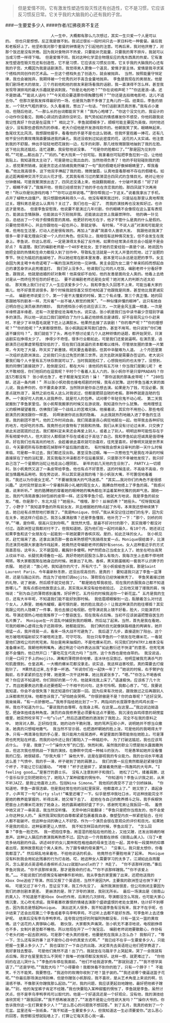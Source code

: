 > 但是爱情不同，它有激发性塑造性毁灭性还有创造性，它不是习惯，它应该反习惯反日常。它关乎我的大脑我的心还有我的子宫。

###一生要爱多少人
####作者/红拂夜奔不复还

						人一生中，大概都有那么几次想过，其实一生只爱一个人是可以的。 但也只是想想。反正我是做不到。我试过很长一段时间只去一家日料吃一种套餐。最后我和老板好上了。他坚称我对那个套餐的钟情是为了引起他的注意。可再后来，我对他厌倦了，对那个饭还是没有厌倦。因为我对食物并不热爱，只要能补充能量，只要我的胃不排斥，我就可以当成习惯一样得下咽。 但是爱情不同，我对这种化学混合物理反应的鬼东西真的热爱。它有激发性塑造性毁灭性还有创造性，它不是习惯，它应该反习惯反日常。它关乎我的大脑我的心还有我的子宫。大概因为我是话剧演员，我觉得男人更像一个道具，爱情才是主体。爱情是我寻求某个搭档共同创作的艺术品。一旦这个搭档失去了创造力，就会被抛弃。 当然，按照能量守恒定律，我也会被抛弃。我期待被一个优秀的对手高含金量地抛弃。 李鱼是我现在的男朋友。他是我们剧场老大的朋友，三个月前他和他的朋友来剧场看我的话剧，我一直演得不怎么样。甚至我发现导演排戏的最大乐趣就是讽刺我，“你是北电的吧？”“你在说相声呢？”“你这是浪—诵，还不是朗诵。”“能说人话吗？”“今天观众要退票你得掏腰包啊？”“你还是去拍微电影吧，这儿不适合你。” 但那次是我发挥得最好的一场，也是我为数不多做了主角儿的一回。结束后，李鱼的朋友，一个财大气粗的家伙，久久看着我，憋出了一句话，“你们话剧演员真厉害。”我有点小激动，但随后他说，“——那么长的台词都能背下来！”我内心咆哮了。“你这个没文化的，我设计的小动作你没看见，我精心调试的语调你没听见，我气势如虹的情感爆发你不感受，你他妈跟我说我记性真好？你这是在逗我？” 相比之下，李鱼就顺眼多了。顺眼可能主要因为英俊。同时他还话少，没有那些虚假热烈的恭维，老大介绍他是开发游戏软件的。他朝我笑了笑。眼睛眯起来，鱼尾纹无比风流。我想跟他握手，看看他的手是不是也这么销魂，但我怀里抱着一捧花，还有几枝不安分的黄玫瑰简直要插进我的鼻孔。我还没收到过如此密度的花，送花的人太实诚。他注意到我的不舒服，伸出手轻轻地把花拨到一边，松手的刹那，那几枝玫瑰狠狠地抽到了我的左脸。这下他比我还尴尬。连忙道歉，我安慰他说没事。 “可是你的脸都红了。”“那是因为见到你啊。”“可是……都出血了。”“妈的。”老大找来一个创可贴，我拿着创可贴把李鱼拉到一边，让他给我贴上。我知道我太主动了，可是是他让我出血的，当然他得负责了！他的手轻轻碰到我的脸上，感觉果然销魂，就是贪恋这点销魂我竟然编了一句“我的假睫毛好像掉眼睛里了，帮我看看。”他比我高很多，这下他双手捧起了我的脸，微微皱眉，认真地查看那根不存在的假睫毛。如此近距离眼神交流不交出火花才怪，尤其我有练习过的繁漪混合四凤式的含情目光。绝对让他分分钟缴械。可是我繁漪放出去了，四凤还没涌上来，他就翻我眼皮，十分破坏美感！“好了好了，眼睛不痒了。”我推开他，但我已经感觉到了他的手也在贪恋我的脸。那四凤就下次再用吧！“所以你是玩游戏的咯？”“你可以这样说咯。”“那你帮我过一下这关。”说着我拿出了手机，点开了植物大战僵尸。我只想跟他再耗得久一点。他没有嘲笑我过时，只是站在那里认真地帮我过关。理科男总是这么认真吗？关过了，我们也在一起了。 而我的演技再也没发挥好过。也许这才是常态。 但是李鱼安慰我，他说要不是演过几年烂剧，你的眼睛不会像现在这么富有表现力，能装出含情脉脉，也能装出千万别抛弃我。还能装出这世上我最崇拜你。 他的确一针见血，总结出了一个戏子假情假意的真相。他更好的地方在于，他才不管什么是真的什么是假的。只要他觉得开心，并且你跟他在一起也开心，那就足够。 有时候，“不说人话”对演戏可能是灾难，但用在生活里，打动人还是很有效的。再加上“浪诵”简直令人兽欲大发。 我跟他说我演了很多一辈子毫无理由只爱一个人的烂角色。但实际上，我相信有这种情况发生，但不会发生在我身上。李鱼说，你这么悲观，一定是演得太多起了反作用。如果你经常演点夜总会小姐是不是会好点？ 有道理。我们的编剧老师是一个40岁老处女，至于她的恋爱经验一直是个谜，她说因为她把全部的热情和生命力都投入到了创作中，导致私生活就是一片无人开垦的荒地，过了沤肥的季节，快沦为尴尬的盐碱地了。所以她经常在剧本里发春，剧本里可以永远是沤肥的季节。女主会因为男主喝卡布奇诺喝了一嘴的泡沫而对他一见钟情。男主会因为女二是个单亲妈妈而想起自己的凄苦身世从此死缠滥打。 我们好上没多久，他请我们公司的人吃饭，编剧老师十分看好李鱼，跟我说，他就是结婚的好对象啊！他英俊却不自知，他的友善是面向全人类的。他看上去绝对是从一而终任劳任怨的好老公。 要不说编剧老师还是处女呢？她对男人的判断力还太初级。 那天晚上我们讨论了人一生应该爱多少个人。我和李鱼久久回答不上来，可能当着大家的面儿，他不好意思说很多。那个时候我就惊喜又惊恐地知道了他跟我是同类，甚至他比我更诚实一点。 编剧老师说爱三个，第一个是不太懂爱的时候，第二个有点懂，第三个真正懂。她的回答跟她写的剧本一样，充斥着“一丝不被人察觉的微笑”、“一种似懂非懂的眼神”。这只有她自己明白但让演员崩溃的微妙。 我的搭档张小帆也说应该三次，一次是金风玉露一相逢，一次是半缘修道半缘君，还有一次是曾经沧海难为水。说实话，张小帆是我们当中读书最少念错别字最多的演员。所以他一说出口我们就明白了为什么最近他排练总是请假，好不容易风尘仆仆赶来时，不是少了半块眉毛就是下巴上沾满胶水。他果然去接了古装剧！“你的尊严呢？”“你的理想呢？”“你的脸呢？”大家都很愤怒。张小帆跳起来骂我们虚伪，甚至不用骂，他只说到“你们难道不嫌穷吗？”，我们就低下了头，再也不想讨论爱几个人这种矫情的话题，都开始哭穷。只演话剧实在挣得太少了。 挣得少不奇怪，很多行业都如此，可是我们还爱装逼啊。在演员里，话剧演员已经算虚荣程度较低的了，现在我们连装逼的资本都难以维持。尽管朋友圈的景象一片繁荣，今天吃了大餐，昨天买了新墨镜，明天要去看歌剧。但其中辛酸难为人道。 上个月团里第一次组织去欧洲演出，之前我们只去过免签的第三世界。这次去欧洲是需要办签证的。老大说只要我们每个人卡里有五万块存款就可以了。当时我就脸红了，心想我他妈的也太惨了。没想到，我的同僚们直接就炸了，脸倒是没红，都在大叫：谁他妈的有五万块！你当我们是腕儿呢？ 老大不敢相信，你们他妈的在逗我呢？平时个个看着人五人六的，张小帆你不是只穿PRADA吗？你连5万都没有？ 张小帆也急了，老子都是淘宝买的！操！ “那你送我的那条皮带呢！” “280包邮，还送一条内裤！” 所以张小帆劝我也接电视剧的时候，我有点犹豫。这时李鱼当着大家的面儿说，我会养你的，你不要卖身求荣，当然除非是你自己想去演。如果是为了钱，可没必要。我差点就热泪了，虽然之前也有人这么对我说过，但都是肥硕丑陋的老板。那种养就是丑陋的包养。一个美好可人的男人说我养你，就是可人的包养。试问哪个年轻穷鬼不动心呢。 第二天我就搬到了李鱼家里住。张小帆帮我搬家的时候又在游说我，我知道你为什么犹豫。 他用理想主义的眼神凝望着我，仿佛我们是一个战线上的苦难兄妹。他接着说，其实你不用担心，那些电视剧演员的演技跟你一样差。 妈啊谢谢你说出我的隐痛。 从此我就热烈地融入进了李鱼的生活里。我的剧团不景气，他的工作时间自由，我们简直是丧心病狂地腻在一起。他带我去各种好玩的地方，吃好吃的东西。我竟然也对食物有了挑剔和热情。我们从来没有讨论过未来，只交换了彼此劣迹斑斑的过去。我们都料定未来还会再爱上别人，或者上了别人。明明这种可能性存在于所有相爱中的人，但大部分人都假装不存在或者过于高估了自己。我和李鱼如此坦诚真是值得唾弃。好在我们也有高尚的地方，会趁着彼此喜欢就可劲喜欢，往死里喜欢。好像明天就是世界末日，今天要把所有存款都花掉那样不留后路的喜欢。 有时候我会想末日审判的那一天什么时候来临，可是都一年过去，我们都还没出轨。甚至没急过眼。唯一一次惹他生气是我在冲澡的时候直接尿在了他的浴缸里，其实我每次冲澡都忍不住站着尿尿，只是那次不幸被他发现了。我只好自己泡了一个星期的浴缸让他走出心理阴影。 新年的前几天他的生日到了。 PARTY上一切顺利，张小帆竟然又送了一条皮带给李鱼。他也有点不好意思，送的时候连说，不高级不高级，你就当情趣用品用吧。我在旁边说，所以其实是送我的咯？张小帆张大嘴，不可置信地看着我，“我还以为你是女王呢。” “不要被我强大的气场迷惑。” “其实……我对你们的角色不是很感兴趣。” 这时突然冒出来一个穿着斜肩小礼裙的陌生女人，胳膊自然地搭上了李鱼的肩。“我感兴趣，说来听听。” 她的胳膊她的穿着她的眼神她的嘴角都在洋溢着某种优雅的挑衅气息。跟她一比，我的气场简直像280包邮的皮带一样。还没等李鱼介绍，她就大方地说，我是李鱼的前女友。“哦，你是那个，东北大妞？”她摇头。“哦哦，那个！丝袜奶茶？”她摇头。“哎呀我知道了，小野子？”我知道李鱼的所有前女友，并且根据她的特点起了外号。本来我还想继续猜下去，她已经有点愤怒地打断我了。“我是Monique，你好。”我从来没记住过她们的名字，因为实在太多，她这样介绍自己，我怎么摸清敌情？还是李鱼懂我，他补充了一下：“那个，剑桥的同学。”“噢，是你啊，很高兴见到你啊。” 我恍然大悟，是最不好对付的那个，其实我哪个都没对付过。连欧洲签证我都对付不了。但我知道她，因为他们在一起时间最久，有10个月。她还说过如果李鱼和这个女朋友在一起能到一年她就要开香槟庆祝。是的，如此乏味的女人。 张小帆见状，赶忙端来了酒，还拿出演员那一套自来熟想把气氛搞得友爱一点。Monique很给面子，比演员还演员地跟大家逢场作戏起来，她竟然还夸编剧老师的胸针有sense。女人这种套近乎的方式简直恶俗，这年头，又不是国母，戴胸针多傻啊。M俨然把自己当成女主人了。她坐在吧台高凳上纹丝不动，长腿优美得叠在一起。真好奇她的屁股怎么那么有吸力，我每次坐上去都不停地转啊转。等大家都围聚在她身边的时候。她拿出了礼物。香槟，黑天鹅蛋糕和一套我不认识牌子的衣服。 她还说：“放心吧，我知道你的尺寸，所有尺寸。” 张小帆偷偷告诉我，那是Saint Laurent Paris，今年最新秋冬款，还没出现高仿的，是真的！ 要知道我只送了李鱼一盆薄荷，还是马路边买的。而且为了给他们调mojito，薄荷现在已经快被揪秃了。 李鱼笑着接过她的礼物，说了谢谢，然后顺手就交给我了。 “都是她在帮我收拾，现在我的衣服我自己都不知道放哪儿。” 我有点感动他故意这么说，其实我从来没有给他收拾过。 之后他又搂了搂我的肩，悄悄说：“别为自己的薄荷感到羞愧，好好养它。五月份的时候我送你一个新花盆。” 五月是我的生日，还有大半年呢，不知道我们能不能好到那时候。 我低眉顺眼躲到一边，酝酿着怎么对付这个女人。人群里，她格外耀眼，最可恨的是，她的脸比我还小！让我这种演员的脸往哪搁？其实我跟公司的人隐瞒了一件事，我也去接过电视剧。但导演说我上镜不好看，脸大，只能演农村戏。导演还很热心地给我推荐了一个整容医生。现在我有点后悔，当初不应该装逼把整容医生的名片撕了。 Monique在一片混乱中捕捉到我的眼睛，然后站了起来。当然，首先是我在看她，可我的眼神心虚得比兔子还跳得快，她都能捉到。 我们俩的目光就像狭路相逢的两辆车，她开得猛一点，我开得晃一点，看来一场大战不可避免了。 我后退了几步，直接退到了阳台。这个地方被喧闹辐射却又不被喧闹注意，可守可攻。 阳台只有李鱼的一个朋友在吃爆米花，一看就是他们游戏公司的死宅男。阳台是用来抽烟的，不是吃爆米花的，何况我们的PATRY上根本没有准备爆米花。我朝他咧咧嘴角，通过咧这个动作表达出我“如此敷衍还不快滚”的意思。但死宅男是不会懂的，他已然开口：“要吃花生巧克力吗？”当然，这个东西也是他自带的。 我没说话，只是一口闷了手上的mojito，满嘴的薄荷拼命地嚼，连冰块也没放过。他明显被我充满杀气的咬肌震慑到。仓皇逃离，一大桶的爆米花都没拿走。说实话，我这样迫害咬肌，真的需要去打瘦脸针了。 M果然走过来,左手拿一杯酒。“听说你们在一起快一年了？”她说的时候，右手臂护在胸前，右手紧紧抓住左手臂，她是第一次干这种事，她比我紧张多了。“嗯。”“你怎么不喝香槟呢？你应该不知道吧，你们刚好的第一个月，他就来找我上床了。”语速极快。应该练了几十次了。而且她要表达的重点还要搭配一个不相干的问句，这多可怜啊。我都心疼了。“哎，我要说我知道，你会不会很失落？我还知道你们就那一回。因为后来有次他说，跟我做过之后再跟别人上床都索然无味。他都告诉我了。”好怕她会哭啊。“你很骄傲是不是？你的自尊呢？”还好没哭。我耸耸肩，“有一点骄傲吧……”我用手指给她比划了一下，两指间的长度跟李鱼的鸡鸡长度一样。我也不知道为什么。“要说我的自尊啊，在我身上啊。在这里……在这里……”我边说边拗造型，把身体扭成各种角度。演员的自我修养里必须要有这点不要脸。我沉浸在自鸣得意的胡搅蛮缠里，她突然咬牙骂了一句“slut”,然后迅速把她的酒泼到了我脸上。完全不在我的意料之中。 她背对人群，正好挡住我，她的动作干脆利落，她的骂声压抑小声，说明她并不想当众撒泼，她真的只想暗地撒气。 我当然不甘示弱，也把酒杯朝她的脸上泼，可是他妈的我喝得太干净，只有一两滴滑在我的手心里，我只能用力摇晃酒杯，希望里面的薄荷能倒在她脸上。可是薄荷也死死贴在杯底。而我的动作还让我们都陷入了一种尴尬中。 为了打破这尴尬，我也应该骂点什么。 于是，我做了一个“操你大爷”的口型。快而利索。虽然我的职业习惯是抛头露面撒狗血，但这次我也想挑战一下我的演技。在静默中完成一种械斗的张力。 可是愚笨如她并没看懂我的口型。她很疑惑，“抄我大烟？” 操他大爷，这是在鄙视我的专业能力。我的台词水平难道这么差？气愤中，我的手一滑，杯子砸到了她的肩膀上。 我们的第一反应竟然都是赶紧接住那个杯子，不能让它引起骚动。 “咵嚓！”杯子还是碎了，紧接着竟然是一阵轰鸣的大号声。“I feeling good……”是客厅的爵士乐。 没有人注意到杯子和我们。 她松了口气，揉着肩膀，这个音乐似乎立刻把她软化了，她陷入了某种甜蜜的惆怅中。 “你知道吗？李鱼认识我之前，从来不听JAZZ，是我让他喜欢上的，包括Nina Simone。” 我他妈的真受不了这个剑桥妹妹。 “你知道吧，李鱼一直很洁癖，但是我经常在他的浴缸里尿尿，他都喜欢上了。” 她又怒了，直起身子，小声骂了一句“dirty slut!”嘴里还嘬了一下。似乎是想冲我吐口水，可这种技能完全不是她的教养能掌握的，听得出来，她又咽下去了。 趁她在与自己的教养搏斗之际，我手疾眼快把窗台上的爆米花泼到了她身上。她的露肩裙刚好盛了不少。感谢死宅男让我扳回一局。 羞愤中她又说了一串英语，我当然没听懂。 无奈中她只能翻译：“李鱼只是把你当炮友的，他不会爱上你这种女人的。” 虽然我深知我的自尊都紧紧包裹着我自身，像塑型内衣一样紧密贴合，任何人都不能破坏。但这种台词的确让人不好受。作为一个演员会很在意观众的评价和目光。如果她不是我的观众，这种妄断更让人愤怒。 我不知怎样回击的时候，李鱼出现了。 “怎么回事？”李鱼一脸茫然。 我一把抱住李鱼，用湿湿的脸贴在他的脸上，又扭又蹭，还发出销魂的喘息声。这种让人膈应的表演我再熟悉不过。因为这一个月我都在排练《丽南山美人》。（马丁•麦克多纳戏剧的作品。讲述40岁的女儿莫林和性格扭曲的母亲生活在一起，其中有一段莫林的仰慕者出现，莫林故意和这个男人亲热，为了跟专横的母亲置气。） “没事儿，我只是太想你，你看我都湿了。” 然后胡乱地亲着他，不给他说话的机会。 他竟然也不要脸地亲了起来。 Monique没有料到我会用如此残暴的行为打击她。哎，她这种女人需要学习的太多了。江湖如此血雨腥风，怎么是说点英语喝点香槟听点Jazz就能handle的了？ M走了。 “你不该那样对她。”事后李鱼对我说。“你不该那样亲我，那才是致命的打击。”“你不该那样蹭我。”“你不该爱上我。”…… 不能说我们的感情没有被M事件影响到，我从李鱼的家里搬了出来，还把他送我的Xbox One送给了导演。然后又报了个英语班，当然不是因为M，主要我的欧洲签证也快下来了嘛。 可是又过了半个月，签证没下来，我工作先没了。 虽然我演技很差，但公司倒闭主要因为我们的原创剧本更差。 更崩溃的是，除了浮夸的演技，我别无所长。 最后一场演出是《丽南山的美人》，不知道是不是Xbox One的作用，后来的几次排戏，导演都没怎么骂我，也可能大家心情沉重，无心吹毛求疵。我带着寡欢寡恨的情绪去演那个盛欲盛恨的老处女莫林，估计好不到哪去，因为我总是想起Monique。 演出这天人很多，我不知道李鱼有没有来，我才不在乎呢，也许结束了还会出现第二个李鱼或者李鸟李鸭李鸡，不过听上去都不是好东西。可李鱼听上去还像驴呢。 结束后没有李鸟李鸭李鸡，连夸我记性好的阿猫阿狗都没有，只有一篮又一篮的黄玫瑰。这个送花的人真够缺心眼。 散伙饭，大家都失声痛哭。张小帆无不凄凉地说，电视剧挣得也不多，女制片甚至都不睡他。所以他现在开了一个淘宝店。 编剧老师说她要散散心，作协有个老头约她一起去欧洲玩。可是那个老头真的很老，他要是死在我床上怎么办？ 我郁闷了，“等一下，怎么还有床的事？这不是你心目中的真爱方式啊。” “我已经不在乎一生要爱多少人，只能把握一生要上多少人了。” 我也谋划了一下自己的出路，决定首先去英语班让他们把学费退了，我好拿钱去整容。 可是他们竟然不退！出了门，我就坐在马路牙子上哭起来。哭了一会我就有点后悔，刚才在屋里我怎么不哭呢？我唯一的强项都没发挥好。这样一想，就更难过了。 “你他妈的在这儿哭什么？”李鱼的车停在我面前。“他们不给我退学费。”“那就别退了。”“我不想学英语了。”“还是学吧。”“我脸大吗？”“小得要命！我都快看不到你的脸了，只有一个脖子！” 不能笑，千万不能笑。我要憋住。“我送你的玫瑰你收到了吧？篮子装的。”“我还说哪个傻逼送篮子花呢。”“你最后那场演出特别棒，但是你蹭张小帆那段，我不喜欢，是从艺术角度上来说的啊，饥渴感不够。不像那天你蹭我那么起劲。”“对，我的问题，我应该更起劲地蹭他，最好把他裤子蹭破。”“别，他的淘宝裤子肯定不经蹭。”我也快要陷入某种甜蜜的惆怅了，李鱼就是李鱼，虽然讨厌点，但不是李鸟李鸭李鸡可以取代的。他是一个好道具还是一个好观众，没有他，我的演技给谁欣赏呢？“跟我回家。”“我不想再被泼酒了。”“泼酒不是能让你性欲大发吗？”“操你大爷的。你告诉我你这一生打算爱多少人？”“这么恶心的问题我不想回答。” 到了五月，我真的收到了一个花盆。盆里还有一张纸条，“我不知道一生要爱多少人，但我知道这一生必须要爱你。”这么恶心的回答，我想都没想就贴墙上了，打算让它每天恶心我一遍。			  		